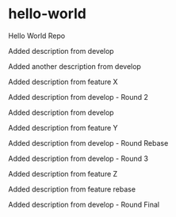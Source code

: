 # hello-world
Hello World Repo

Added description from develop

Added another description from develop

Added description from feature X

Added description from develop - Round 2

Added description from develop

Added description from feature Y

Added description from develop - Round Rebase

Added description from develop - Round 3

Added description from feature Z

Added description from feature rebase

Added description from develop - Round Final
